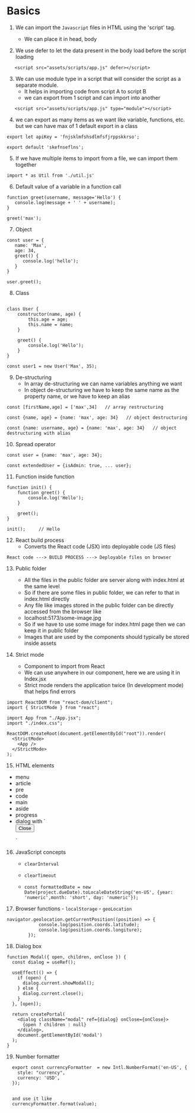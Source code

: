# Basics

1. We can import the `Javascript` files in HTML using the 'script' tag.

   - We can place it in head, body

2. We use defer to let the data present in the body load before the script loading

```
   <script src="assets/scripts/app.js" defer></script>
```

3. We can use module type in a script that will consider the script as a separate module.
   - It helps in importing code from script A to script B
   - we can export from 1 script and can import into another

```
   <script src="assets/scripts/app.js" type="module"></script>
```

4. we can export as many items as we want like variable, functions, etc. but we can have max of 1 default export in a class

```
export let apiKey = 'fnjsklmfshsdlmfsfjrppskkrso';

export default 'skefnseflns';
```

5. If we have multiple items to import from a file, we can import them together

```
import * as Util from './util.js'
```

6. Default value of a variable in a function call

```
function greet(username, message='Hello') {
   console.log(message + ' ' + username);
}

greet('max');
```

7. Object

```
const user = {
   name: 'Max',
   age: 34,
   greet() {
      console.log('hello');
   }
}

user.greet();
```

8. Class

```

class User {
    constructor(name, age) {
        this.age = age;
        this.name = name;
    }

    greet() {
        console.log('Hello');
    }
}

const user1 = new User('Max', 35);
```

9. De-structuring
   - In array de-structuring we can name variables anything we want
   - In object de-structuring we have to keep the same name as the property name, or we have to keep an alias

```
const [firstName,age] = ['max',34]   // array restructuring

const {name, age} = {name: 'max', age: 34}   // object destructuring

const {name: username, age} = {name: 'max', age: 34}   // object destructuring with alias
```

10. Spread operator

```
const user = {name: 'max', age: 34};

const extendedUser = {isAdmin: true, ... user};

```

11. Function inside function

```
function init() {
    function greet() {
        console.log('Hello');
    }

    greet();
}

init();     // Hello
```

12. React build process
    - Converts the React code (JSX) into deployable code (JS files)

```
React code ---> BUILD PROCESS ---> Deployable files on browser

```

13. Public folder

    - All the files in the public folder are server along with index.html at the same level
    - So if there are some files in public folder, we can refer to that in index.html directly
    - Any file like images stored in the public folder can be directly accessed from the browser like
    - localhost:5173/some-image.jpg
    - So if we have to use some image for index.html page then we can keep it in public folder
    - Images that are used by the components should typically be stored inside assets

14. Strict mode
    - Component to import from React
    - We can use anywhere in our component, here we are using it in Index.jsx
    - Strict mode renders the application twice (In development mode) that helps find errors

```
import ReactDOM from "react-dom/client";
import { StrictMode } from "react";

import App from "./App.jsx";
import "./index.css";

ReactDOM.createRoot(document.getElementById("root")).render(
  <StrictMode>
    <App />
  </StrictMode>
);

```

15. HTML elements

- menu
- article
- pre
- code
- main
- aside
- progress
- dialog with `<form method="dialog">
  <button>Close</button>
   </form>`

16. JavaScript concepts
    - `clearInterval`

    - `clearTimeout`

    -   `const formattedDate = new Date(project.dueDate).toLocaleDateString('en-US', {year: 'numeric',month: 'short', day: 'numeric'});`

17.  Browser functions
    - `localStorage`
    - `geoLocation`

```
navigator.geolocation.getCurrentPosition((position) => {
            console.log(position.coords.latitude);
            console.log(position.coords.longiture);
        });
```


18. Dialog box

```
function Modal({ open, children, onClose }) {
  const dialog = useRef();

  useEffect(() => {
    if (open) {
      dialog.current.showModal();
    } else {
      dialog.current.close();
    }
  }, [open]);

  return createPortal(
    <dialog className="modal" ref={dialog} onClose={onClose}>
      {open ? children : null}
    </dialog>,
    document.getElementById('modal')
  );
}
```

19. Number formatter


```
  export const currencyFormatter  = new Intl.NumberFormat('en-US', {
    style: "currency",
    currency: 'USD',
  });


  and use it like
  currencyFormatter.format(value);
```